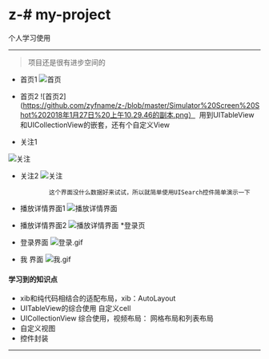 # z-# my-project
个人学习使用
***
> 项目还是很有进步空间的


* 首页1
 ![首页](https://github.com/zyfname/z-/blob/master/Simulator%20Screen%20Shot%202018年1月27日%20上午10.28.23.png)
* 首页2
 ![首页2](https://github.com/zyfname/z-/blob/master/Simulator%20Screen%20Shot%202018年1月27日%20上午10.29.46的副本.png）
  用到UITableView和UICollectionView的嵌套，还有个自定义View

* 关注1

![关注](https://github.com/zyfname/z-/blob/master/Simulator%20Screen%20Shot%202018年1月27日%20上午10.39.44.png)
* 关注2
![关注](https://github.com/zyfname/z-/blob/master/Simulator%20Screen%20Shot%202018年1月27日%20上午10.39.28.png)

              这个界面没什么数据好来试试，所以就简单使用UISearch控件简单演示一下



* 播放详情界面1
![播放详情界面](https://github.com/zyfname/z-/blob/master/Simulator%20Screen%20Shot%202018年1月27日%20上午11.42.44.png)
* 播放详情界面2
![播放详情界面](https://github.com/zyfname/z-/blob/master/Simulator%20Screen%20Shot%202018年1月27日%20上午11.42.49.png)
*登录页


* 登录界面
![登录.gif](https://github.com/zyfname/z-/blob/master/我.tiff)

* 我 界面
![我.gif](https://github.com/zyfname/z-/blob/master/我.tiff)
#### 学习到的知识点
*    xib和纯代码相结合的适配布局，xib：AutoLayout 
* UITableView的综合使用 自定义cell
* UICollectionView 综合使用，视频布局： 网格布局和列表布局
* 自定义视图
* 控件封装
***

